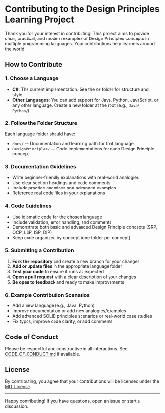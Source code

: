 # Contributing to the Design Principles Learning Project

Thank you for your interest in contributing! This project aims to provide clear, practical, and modern examples of Design Principles concepts in multiple programming languages. Your contributions help learners around the world.

## How to Contribute

### 1. Choose a Language
- **C#**: The current implementation. See the `C#` folder for structure and style.
- **Other Languages**: You can add support for Java, Python, JavaScript, or any other language. Create a new folder at the root (e.g., `Java/`, `Python/`).

### 2. Follow the Folder Structure
Each language folder should have:
- `docs/` — Documentation and learning path for that language
- `DesignPrinciples/` — Code implementations for each Design Principle concept

### 3. Documentation Guidelines
- Write beginner-friendly explanations with real-world analogies
- Use clear section headings and code comments
- Include practice exercises and advanced examples
- Reference real code files in your explanations

### 4. Code Guidelines
- Use idiomatic code for the chosen language
- Include validation, error handling, and comments
- Demonstrate both basic and advanced Design Principle concepts (SRP, OCP, LSP, ISP, DIP)
- Keep code organized by concept (one folder per concept)

### 5. Submitting a Contribution
1. **Fork the repository** and create a new branch for your changes
2. **Add or update files** in the appropriate language folder
3. **Test your code** to ensure it runs as expected
4. **Open a pull request** with a clear description of your changes
5. **Be open to feedback** and ready to make improvements

### 6. Example Contribution Scenarios
- Add a new language (e.g., Java, Python)
- Improve documentation or add new analogies/examples
- Add advanced SOLID principles scenarios or real-world case studies
- Fix typos, improve code clarity, or add comments

## Code of Conduct
Please be respectful and constructive in all interactions. See [CODE_OF_CONDUCT.md](./CODE_OF_CONDUCT.md) if available.

## License
By contributing, you agree that your contributions will be licensed under the [MIT License](./LICENSE).

---

Happy contributing! If you have questions, open an issue or start a discussion.